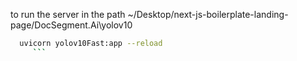 to run the server in the path 
~/Desktop/next-js-boilerplate-landing-page/DocSegment.Ai\yolov10

```bash
  uvicorn yolov10Fast:app --reload 
     ```
